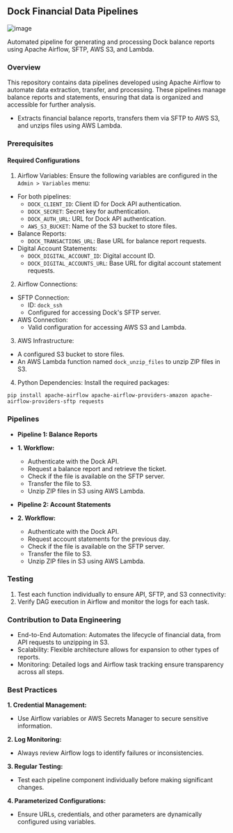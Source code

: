 ## Dock Financial Data Pipelines

![image](https://github.com/user-attachments/assets/5ac3ff76-1031-496b-b26e-314ff82ce3c3)

Automated pipeline for generating and processing Dock balance reports using Apache Airflow, SFTP, AWS S3, and Lambda.

### Overview

This repository contains data pipelines developed using Apache Airflow to automate data extraction, transfer, and processing. These pipelines manage balance reports and statements, ensuring that data is organized and accessible for further analysis.

- Extracts financial balance reports, transfers them via SFTP to AWS S3, and unzips files using AWS Lambda.

### Prerequisites

#### Required Configurations
1. Airflow Variables:
Ensure the following variables are configured in the `Admin > Variables` menu:

- For both pipelines:
  - `DOCK_CLIENT_ID`: Client ID for Dock API authentication.
  - `DOCK_SECRET`: Secret key for authentication.
  - `DOCK_AUTH_URL`: URL for Dock API authentication.
  - `AWS_S3_BUCKET`: Name of the S3 bucket to store files.
- Balance Reports:
  - `DOCK_TRANSACTIONS_URL`: Base URL for balance report requests.
- Digital Account Statements:
  - `DOCK_DIGITAL_ACCOUNT_ID`: Digital account ID.
  - `DOCK_DIGITAL_ACCOUNTS_URL`: Base URL for digital account statement requests.

2. Airflow Connections:
- SFTP Connection:
  - ID: `dock_ssh`
  - Configured for accessing Dock's SFTP server.
- AWS Connection:
  - Valid configuration for accessing AWS S3 and Lambda.

3. AWS Infrastructure:
- A configured S3 bucket to store files.
- An AWS Lambda function named `dock_unzip_files` to unzip ZIP files in S3.

4. Python Dependencies: Install the required packages:

`pip install apache-airflow apache-airflow-providers-amazon apache-airflow-providers-sftp requests`

### Pipelines

- **Pipeline 1: Balance Reports**

- **1. Workflow:**
  - Authenticate with the Dock API.
  - Request a balance report and retrieve the ticket.
  - Check if the file is available on the SFTP server.
  - Transfer the file to S3.
  - Unzip ZIP files in S3 using AWS Lambda.

- **Pipeline 2: Account Statements**

- **2. Workflow:**
  - Authenticate with the Dock API.
  - Request account statements for the previous day.
  - Check if the file is available on the SFTP server.
  - Transfer the file to S3.
  - Unzip ZIP files in S3 using AWS Lambda.

### Testing

1. Test each function individually to ensure API, SFTP, and S3 connectivity:
2. Verify DAG execution in Airflow and monitor the logs for each task.

### Contribution to Data Engineering

- End-to-End Automation: Automates the lifecycle of financial data, from API requests to unzipping in S3.
- Scalability: Flexible architecture allows for expansion to other types of reports.
- Monitoring: Detailed logs and Airflow task tracking ensure transparency across all steps.

### Best Practices

**1. Credential Management:**
- Use Airflow variables or AWS Secrets Manager to secure sensitive information.

**2. Log Monitoring:**
- Always review Airflow logs to identify failures or inconsistencies.

**3. Regular Testing:**
- Test each pipeline component individually before making significant changes.

**4. Parameterized Configurations:**
- Ensure URLs, credentials, and other parameters are dynamically configured using variables.

